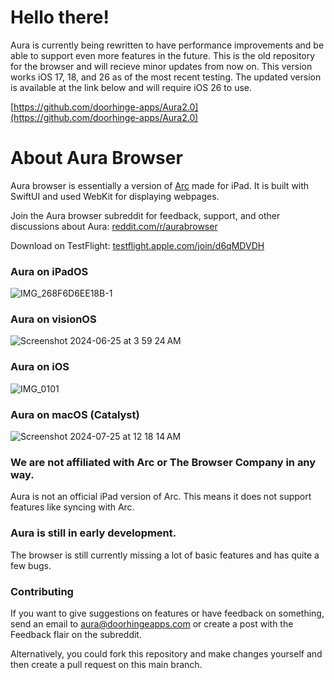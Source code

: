 # Hello there!
Aura is currently being rewritten to have performance improvements and be able to support even more features in the future. This is the old repository for the browser and will recieve minor updates from now on. This version works iOS 17, 18, and 26 as of the most recent testing. The updated version is available at the link below and will require iOS 26 to use.

[https://github.com/doorhinge-apps/Aura2.0](https://github.com/doorhinge-apps/Aura2.0)

# About Aura Browser
Aura browser is essentially a version of [Arc](https://arc.net) made for iPad. It is built with SwiftUI and used WebKit for displaying webpages.

Join the Aura browser subreddit for feedback, support, and other discussions about Aura: [reddit.com/r/aurabrowser](https://www.reddit.com/r/aurabrowser/)

Download on TestFlight: [testflight.apple.com/join/d6qMDVDH](https://testflight.apple.com/join/d6qMDVDH)

### Aura on iPadOS
![IMG_268F6D6EE18B-1](https://github.com/user-attachments/assets/c2b137d1-e9e5-4f80-841c-5d794142f61c)

### Aura on visionOS
![Screenshot 2024-06-25 at 3 59 24 AM](https://github.com/user-attachments/assets/8027e5bf-0e1e-452d-9394-7bc8cec3c271)

### Aura on iOS
![IMG_0101](https://github.com/user-attachments/assets/ed15f742-ed57-4c20-a1bf-59d913bca5ac)

### Aura on macOS (Catalyst)
![Screenshot 2024-07-25 at 12 18 14 AM](https://github.com/user-attachments/assets/40adabdd-4b3a-40e2-adad-bf3def11f3a1)



### We are not affiliated with Arc or The Browser Company in any way.
Aura is not an official iPad version of Arc. This means it does not support features like syncing with Arc.

### Aura is still in early development.
The browser is still currently missing a lot of basic features and has quite a few bugs.

### Contributing
If you want to give suggestions on features or have feedback on something, send an email to aura@doorhingeapps.com or create a post with the Feedback flair on the subreddit.

Alternatively, you could fork this repository and make changes yourself and then create a pull request on this main branch.  
